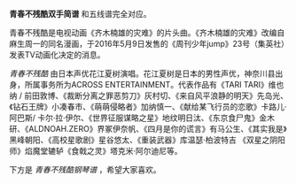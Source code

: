 

**青春不残酷双手简谱** 和五线谱完全对应。

青春不残酷是电视动画《齐木楠雄的灾难》的片头曲。《齐木楠雄的灾难》改编自麻生周一的同名漫画，于2016年5月9日发售的《周刊少年jump》23号（集英社）发表TV动画化决定的消息。

_青春不残酷_ 由日本声优花江夏树演唱。花江夏树是日本的男性声优，神奈川县出身，所属事务所为ACROSS ENTERTAINMENT。代表作品有《TARI
TARI》维也纳 /
前田敦博、《裁断分离之罪恶剪刀》灰村切、《来自风平浪静的明天》先岛光、《钻石王牌》小凑春市、《萌萌侵略者》加纳慎一、《献给某飞行员的恋歌》卡路儿·阿巴斯/
卡尔·拉·伊尔、《世界征服谋略之星》地纹明日汰、《东京食尸鬼》金木研、《ALDNOAH.ZERO》界冢伊奈帆、《四月是你的谎言》有马公生、《其实我是》黑峰朝阳、《高校星歌剧》星谷悠太、《重装武器》库温瑟·柏波特吉
《双星之阴阳师》焰魔堂辘轳《食戟之灵》塔克米·阿尔迪尼等。

下方是 _青春不残酷钢琴谱_ ，希望大家喜欢。

